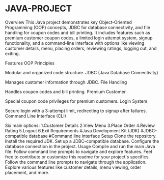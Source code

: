 # JAVA-PROJECT

Overview
This Java project demonstrates key Object-Oriented Programming (OOP) concepts, JDBC for database connectivity, and file handling for coupon codes and bill printing. It includes features such as premium customer coupon codes, a limited login attempt system, signup functionality, and a command-line interface with options like viewing customer details, menu, placing orders, reviewing ratings, logging out, and exiting.

Features
OOP Principles

Modular and organized code structure.
JDBC (Java Database Connectivity)

Manages customer information through JDBC.
File Handling

Handles coupon codes and bill printing.
Premium Customer

Special coupon code privileges for premium customers.
Login System

Secure login with a 3-attempt limit, redirecting to signup after failures.
Command Line Interface (CLI)

Six main options:
  1.Customer Details
  2.View Menu
  3.Place Order
  4.Review Rating
  5.Logout
  6.Exit
Requirements
#Java Development Kit (JDK)
#JDBC-compatible database
#Command line interface
Setup
Clone the repository.
Install the required JDK.
Set up a JDBC-compatible database.
Configure the database connection in the project.
Usage
Compile and run the main Java file.
Follow command line prompts to navigate and explore features.
Feel free to contribute or customize this readme for your project's specifics.
Follow the command line prompts to navigate through the application.
Explore various features like customer details, menu viewing, order placement, and more.
